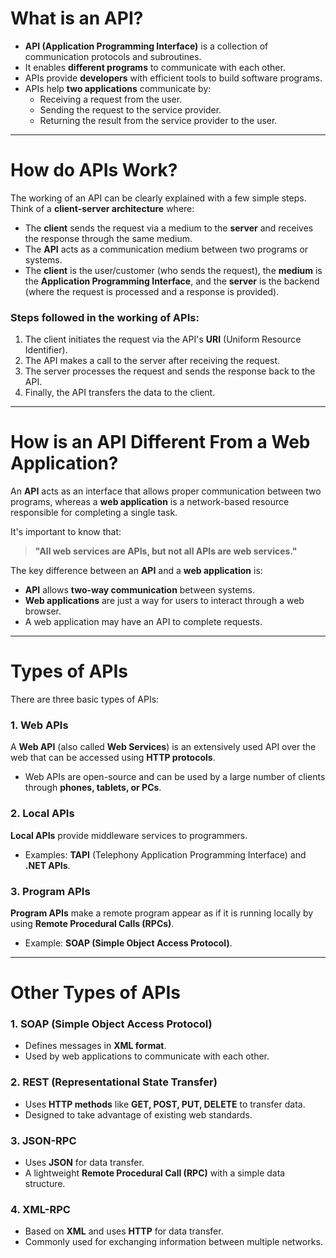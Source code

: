 # What is an API?

- **API (Application Programming Interface)** is a collection of communication protocols and subroutines.  
- It enables **different programs** to communicate with each other.  
- APIs provide **developers** with efficient tools to build software programs.  
- APIs help **two applications** communicate by:  
  - Receiving a request from the user.  
  - Sending the request to the service provider.  
  - Returning the result from the service provider to the user.   

---

# How do APIs Work?

The working of an API can be clearly explained with a few simple steps. Think of a **client-server architecture** where:  

- The **client** sends the request via a medium to the **server** and receives the response through the same medium.  
- The **API** acts as a communication medium between two programs or systems.  
- The **client** is the user/customer (who sends the request), the **medium** is the **Application Programming Interface**, and the **server** is the backend (where the request is processed and a response is provided).  
### Steps followed in the working of APIs:

1. The client initiates the request via the API's **URI** (Uniform Resource Identifier).  
2. The API makes a call to the server after receiving the request.  
3. The server processes the request and sends the response back to the API.  
4. Finally, the API transfers the data to the client.  
-----
# How is an API Different From a Web Application?

An **API** acts as an interface that allows proper communication between two programs, whereas a **web application** is a network-based resource responsible for completing a single task.  

It's important to know that:  
> **"All web services are APIs, but not all APIs are web services."**  

The key difference between an **API** and a **web application** is:  
- **API** allows **two-way communication** between systems.  
- **Web applications** are just a way for users to interact through a web browser.  
- A web application may have an API to complete requests.  

---

# Types of APIs  

There are three basic types of APIs:  

### 1. Web APIs  
A **Web API** (also called **Web Services**) is an extensively used API over the web that can be accessed using **HTTP protocols**.  
- Web APIs are open-source and can be used by a large number of clients through **phones, tablets, or PCs**.  

### 2. Local APIs  
**Local APIs** provide middleware services to programmers.  
- Examples: **TAPI** (Telephony Application Programming Interface) and **.NET APIs**.  

### 3. Program APIs  
**Program APIs** make a remote program appear as if it is running locally by using **Remote Procedural Calls (RPCs)**.  
- Example: **SOAP (Simple Object Access Protocol)**.  

---

# Other Types of APIs  

### 1. SOAP (Simple Object Access Protocol)  
- Defines messages in **XML format**.  
- Used by web applications to communicate with each other.  

### 2. REST (Representational State Transfer)  
- Uses **HTTP methods** like **GET, POST, PUT, DELETE** to transfer data.  
- Designed to take advantage of existing web standards.  

### 3. JSON-RPC  
- Uses **JSON** for data transfer.  
- A lightweight **Remote Procedural Call (RPC)** with a simple data structure.  

### 4. XML-RPC  
- Based on **XML** and uses **HTTP** for data transfer.  
- Commonly used for exchanging information between multiple networks.